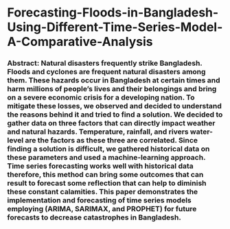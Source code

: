 ﻿# Forecasting-Floods-in-Bangladesh-Using-Different-Time-Series-Model-A-Comparative-Analysis
### Abstract: Natural disasters frequently strike Bangladesh. Floods and cyclones are frequent natural disasters among them. These hazards occur in Bangladesh at certain times and harm millions of people’s lives and their belongings and bring on a severe economic crisis for a developing nation. To mitigate these losses, we observed and decided to understand the reasons behind it and tried to find a solution. We decided to gather data on three factors that can directly impact weather and natural hazards. Temperature, rainfall, and rivers water-level are the factors as these three are correlated. Since finding a solution is difficult, we gathered historical data on these parameters and used a machine-learning approach. Time series forecasting works well with historical data therefore, this method can bring some outcomes that can result to forecast some reflection that can help to diminish these constant calamities. This paper demonstrates the implementation and forecasting of time series models employing (ARIMA, SARIMAX, and PROPHET) for future forecasts to decrease catastrophes in Bangladesh.

